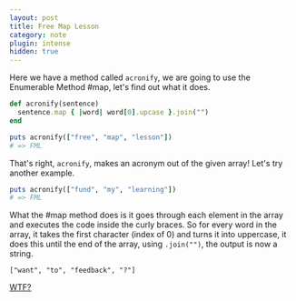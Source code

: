 ```yaml
---
layout: post
title: Free Map Lesson
category: note
plugin: intense
hidden: true
---
```


Here we have a method called `acronify`, we are going to use the Enumerable Method &#35;map, let's find out what it does.

```ruby
def acronify(sentence)
  sentence.map { |word| word[0].upcase }.join("")
end

puts acronify(["free", "map", "lesson"])
# => FML
```
That's right, `acronify`, makes an acronym out of the given array! Let's try another example.

```ruby
puts acronify(["fund", "my", "learning"])
# => FML
```

What the &#35;map method does is it goes through each element in the array and executes the code inside the curly braces. So for every word in the array, it takes the first character (index of 0) and turns it into uppercase, it does this until the end of the array, using `.join("")`, the output is now a string.

`["want", "to", "feedback", "?"]`
<p class=store>
  <a href="https://www.twitter.com/intent/tweet?text=@bossigner;url=http://http://cutofmyjib.github.io/enumerable-methods.html"target="_blank">WTF?</a>
</p>
